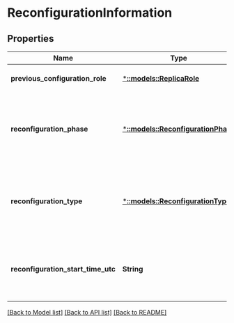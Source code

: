 # ReconfigurationInformation

## Properties
Name | Type | Description | Notes
------------ | ------------- | ------------- | -------------
**previous_configuration_role** | [***::models::ReplicaRole**](ReplicaRole.md) | Replica role before reconfiguration started. | [optional] [default to null]
**reconfiguration_phase** | [***::models::ReconfigurationPhase**](ReconfigurationPhase.md) | Current phase of ongoing reconfiguration. If no reconfiguration is taking place then this value will be \&quot;None\&quot;. | [optional] [default to null]
**reconfiguration_type** | [***::models::ReconfigurationType**](ReconfigurationType.md) | Type of current ongoing reconfiguration. If no reconfiguration is taking place then this value will be \&quot;None\&quot;. | [optional] [default to null]
**reconfiguration_start_time_utc** | **String** | Start time (in UTC) of the ongoing reconfiguration. If no reconfiguration is taking place then this value will be zero date-time. | [optional] [default to null]

[[Back to Model list]](../README.md#documentation-for-models) [[Back to API list]](../README.md#documentation-for-api-endpoints) [[Back to README]](../README.md)


